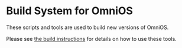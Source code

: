 # Build System for OmniOS

These scripts and tools are used to build new versions of OmniOS.

Please see [the build instructions](https://omnios.org/dev/build_instructions.html) for details on how to use these tools.
